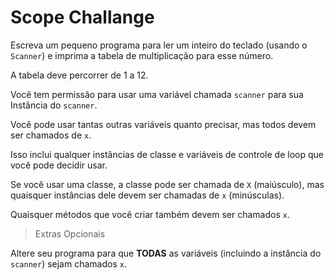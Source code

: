 # Scope Challange

Escreva um pequeno programa para ler um inteiro do teclado
(usando o `Scanner`) e imprima a tabela de multiplicação para esse número.

A tabela deve percorrer de 1 a 12.

Você tem permissão para usar uma variável chamada `scanner` para sua
Instância do `scanner`.

Você pode usar tantas outras variáveis quanto precisar, mas todos devem ser chamados de `x`.

Isso inclui qualquer instâncias de classe e variáveis de controle de loop que você pode decidir
usar.

Se você usar uma classe, a classe pode ser chamada de `X` (maiúsculo), mas
quaisquer instâncias dele devem ser chamadas de `x` (minúsculas).

Quaisquer métodos que você criar também devem ser chamados `x`.

> Extras Opcionais

Altere seu programa para que **TODAS** as variáveis (incluindo a instância do `scanner`) sejam chamados `x`.